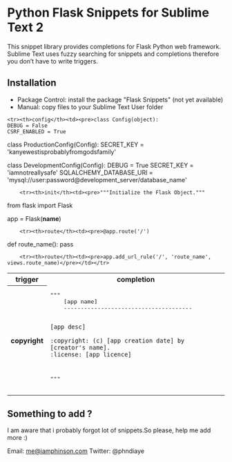 # Python Flask Snippets for Sublime Text 2

This snippet library provides completions for Flask Python web framework.
Sublime Text uses fuzzy searching for snippets and completions therefore you don’t have to write triggers.

## Installation

- Package Control: install the package "Flask Snippets" (not yet available)
- Manual: copy files to your Sublime Text User folder



<table>
	<tr><th>trigger</th><th>completion</th></tr>
	<tr><th>copyright</th><td><pre>"""
    [app name]
    --------------------------------------

    [app desc]

    :copyright: (c) [app creation date] by [creator's name].
    :license: [app licence]
"""</pre></td></tr>

	<tr><th>config</th><td><pre>class Config(object):
    DEBUG = False
    CSRF_ENABLED = True


class ProductionConfig(Config):
    SECRET_KEY = 'kanyewestisprobablyfromgodsfamily'


class DevelopmentConfig(Config):
    DEBUG = True
    SECRET_KEY = 'iamnotreallysafe'
    SQLALCHEMY_DATABASE_URI = 'mysql://user:password@development_server/database_name'</pre></td></tr>	

    	<tr><th>init</th><td><pre>"""Initialize the Flask Object."""

from flask import Flask

app = Flask(__name__)</pre></td></tr>	

    	<tr><th>route</th><td><pre>@app.route('/')
def route_name():
    pass</pre></td></tr>	

    	<tr><th>route</th><td><pre>app.add_url_rule('/', 'route_name', views.route_name)</pre></td></tr>	
	
</table>

## Something to add ?
I am aware that i probably forgot lot of snippets.So please, help me add more :) 

Email: me@iamphinson.com
Twitter: @phndiaye

